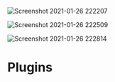 
![Screenshot 2021-01-26 222207](https://user-images.githubusercontent.com/59271775/105860889-0e9c9300-6029-11eb-8197-0f4ff40d2a0d.png)


![Screenshot 2021-01-26 222509](https://user-images.githubusercontent.com/59271775/105863838-435e1980-602c-11eb-9209-5b283b57d2a8.png)



![Screenshot 2021-01-26 222814](https://user-images.githubusercontent.com/59271775/105864001-70123100-602c-11eb-8a0f-279f5d6593a6.png)



<h1>Plugins</h1>







